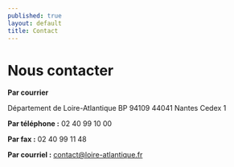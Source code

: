 ```yaml
---
published: true
layout: default
title: Contact
---
```


# Nous contacter #

**Par courrier**

Département de Loire-Atlantique
BP 94109
44041 Nantes Cedex 1

**Par téléphone :** 02 40 99 10 00

**Par fax :** 02 40 99 11 48

**Par courriel :** [contact@loire-atlantique.fr](mailto:contact@loire-atlantique.fr)


